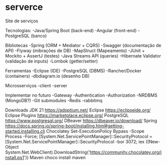 # serverce

Site de serviços

Tecnologias:
-Java/Spring Boot (back-end)
-Angular (front-end)
-PostgreSQL (banco)

Bibliotecas
-Spring (ORM + Mediator + CQRS)
-Swagger (documentação de API)
-Flyway (mibrações de DB)
-MapStruct (Mapeamento)
-JUnit + Mockito + AssertJ (testes)
-Java Streams API (queries)
-Hibernate Validator (validação de inputs)
-Lombok (getter/setter)

Ferramentas
-Eclipse (IDE)
-PostgreSQL (DBMS)
-Rancher/Docker (containers)
-dbdiagram.io (desenho DB)

Microsserviços
-client
-server

Implementar no futuro
-Gateway
-Authentication
-Authorization
-NRDBMS (MongoDB?)
-Git submodules
-Redis
-rabbitmq

Downloads
JDK 21
https://adoptium.net/
Eclipse
https://eclipseide.org/
Eclipse Plugins
https://marketplace.eclipse.org/
PostgreSQL
https://www.postgresql.org/
DBeaver
https://dbeaver.io/download/
Spring
https://docs.spring.io/spring-boot/installing.html#getting-started.installing.cli
Chocolatey
Set-ExecutionPolicy Bypass -Scope Process -Force; [System.Net.ServicePointManager]::SecurityProtocol = [System.Net.ServicePointManager]::SecurityProtocol -bor 3072; iex ((New-Object System.Net.WebClient).DownloadString('https://community.chocolatey.org/install.ps1'))
Maven
choco install maven